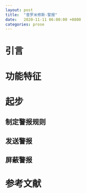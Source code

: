 ```yaml
---
layout: post
title:  "普罗米修斯-警报"
date:   2020-11-11 06:00:00 +0800
categories: prose
---
```


# 引言

# 功能特征

# 起步
## 制定警报规则

## 发送警报

## 屏蔽警报

# 参考文献
